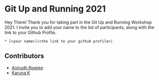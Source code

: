 # Git Up and Running 2021

Hey There! Thank you for taking part in the Git Up and Running Workshop 2021. I invite you to add your name to the list of participants, along with the link to your Github Profile.

```
* [<your name>](<the link to your github profile>)
```

## Contributors
* [Anirudh Rowjee](https://github.com/anirudhRowjee)
* [Karuna K](<https://github.com/karunakc>)